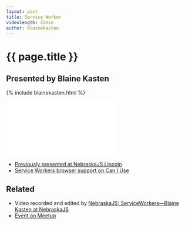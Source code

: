 ```yaml
---
layout: post
title: Service Worker
videolength: 22min
author: blainekasten
---
```


# {{ page.title }}

## Presented by Blaine Kasten

{% include blainekasten.html %}

<div class="fluid-width-video-wrapper"><iframe src="//www.youtube.com/embed/7cL_HnneJ_o" frameborder="0" allowfullscreen></iframe></div>

* [Previously presented at NebraskaJS Lincoln](/2014/service-worker/)
* [Service Workers browser support on Can I Use](http://caniuse.com/#feat=serviceworkers)

## Related

* Video recorded and edited by [NebraskaJS: ServiceWorkers—Blaine Kasten at NebraskaJS](https://www.youtube.com/watch?v=7cL_HnneJ_o)
* [Event on Meetup](http://www.meetup.com/nebraskajs/events/218690748/)